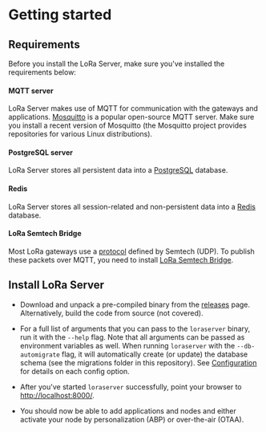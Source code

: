 # Getting started

## Requirements

Before you install the LoRa Server, make sure you've installed the requirements below:

#### MQTT server

LoRa Server makes use of MQTT for communication with the gateways and applications.
[Mosquitto](http://mosquitto.org/) is a popular open-source MQTT server.
Make sure you install a recent version of Mosquitto (the Mosquitto project provides
repositories for various Linux distributions).

#### PostgreSQL server

LoRa Server stores all persistent data into a [PostgreSQL](http://www.postgresql.org/) database. 

#### Redis

LoRa Server stores all session-related and non-persistent data into a [Redis](http://redis.io/) database.

#### LoRa Semtech Bridge

Most LoRa gateways use a [protocol](https://github.com/Lora-net/packet_forwarder/blob/master/PROTOCOL.TXT) defined by Semtech (UDP). To publish these packets over MQTT, you need to install [LoRa Semtech Bridge](https://github.com/brocaar/lora-semtech-bridge).

## Install LoRa Server

* Download and unpack a pre-compiled binary from the [releases](https://github.com/brocaar/loraserver/releases) page. Alternatively, build the code from source (not covered).

* For a full list of arguments that you can pass to the ``loraserver`` binary,
  run it with the ``--help`` flag. Note that all arguments can be passed as
  environment variables as well. When running ``loraserver`` with the
  ``--db-automigrate`` flag, it will automatically create (or update) the
  database schema (see the migrations folder in this repository).
  See [Configuration](configuration.md) for details on each config option.

* After you've started ``loraserver`` successfully, point your browser to [http://localhost:8000/](http://localhost:8000/).

* You should now be able to add applications and nodes and either activate your node by personalization (ABP) or over-the-air (OTAA).
